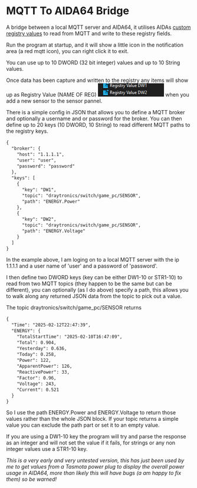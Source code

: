 # MQTT To AIDA64 Bridge

A bridge between a local MQTT server and AIDA64, it utilises AIDAs [custom registry values](https://www.aida64.com/user-manual/hardware-monitoring/displaying-custom-values) to read from MQTT and write to these registry fields. 

Run the program at startup, and it will show a little icon in the notification area (a red mqtt icon), you can right click it to exit.  

You can use up to 10 DWORD (32 bit integer) values and up to 10 String values. 

Once data has been capture and written to the registry any items will show up as Registry Value (NAME OF REG) ![](reg-values-in-aida.png) when you add a new sensor to the sensor pannel.

There is a simple config in JSON that allows you to define a MQTT broker and optionally a username and or password for the broker. You can then define up to 20 keys (10 DWORD, 10 String) to read different MQTT paths to the registry keys.

    {
      "broker": {
        "host": "1.1.1.1",
        "user": "user",
        "password": "password"
      },
      "keys": [
        {
          "key": "DW1",
          "topic": "draytronics/switch/game_pc/SENSOR",
          "path": "ENERGY.Power"
        },
        {
          "key": "DW2",
          "topic": "draytronics/switch/game_pc/SENSOR",
          "path": "ENERGY.Voltage"
        }
      ]
    }

In the example above, I am loging on to a local MQTT server with the ip 1.1.1.1 and a user name of 'user' and a password of 'password'. 

I then define two DWORD keys (key can be either DW1-10 or STR1-10) to read from two MQTT topics (they happen to be the same but can be different), 
you can optionally (as I do above) specify a path, this allows you to walk along any returned JSON data from the topic to pick out a value.  

The topic draytronics/switch/game_pc/SENSOR returns 

    {
      "Time": "2025-02-12T22:47:39",
      "ENERGY": {
        "TotalStartTime": "2025-02-10T16:47:09",
        "Total": 0.904,
        "Yesterday": 0.636,
        "Today": 0.258,
        "Power": 122,
        "ApparentPower": 126,
        "ReactivePower": 33,
        "Factor": 0.96,
        "Voltage": 243,
        "Current": 0.521
      }
    }

So I use the path ENERGY.Power and ENERGY.Voltage to return those values rather than the whole JSON block.  If your topic returns a simple value you can exclude the path part or set it to an empty value.

If you are using a DW1-10 key the program will try and parse the response as an integer and will not set the value if it fails, for strings or any non integer values use a STR1-10 key.


*This is a very early and very untested version, this has just been used by me to get values from a Tasmota power plug to display the overall power usage in AIDA64, more than likely this will have bugs (a am happy to fix them) so be warned!*